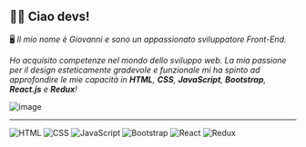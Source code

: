 <h2>🤙🏻 Ciao devs!</h2>

🖥 <i>Il mio nome è Giovanni e sono un appassionato sviluppatore Front-End. 

Ho acquisito competenze nel mondo dello sviluppo web. La mia passione per il design esteticamente gradevole e funzionale mi ha spinto ad approfondire le mie capacità in <b>HTML</b>, <b>CSS</b>, <b>JavaScript</b>, <b>Bootstrap</b>, <b>React.js</b> e <b>Redux</b>!</i>

![image](https://github.com/giovgio90/giovgio90/assets/135556508/d0947426-9f76-46f6-b932-499ec29aac84)

<hr>

![HTML](https://img.icons8.com/color/48/000000/html-5.png) ![CSS](https://img.icons8.com/color/48/000000/css3.png) ![JavaScript](https://img.icons8.com/color/48/000000/javascript.png) ![Bootstrap](https://img.icons8.com/color/48/000000/bootstrap.png) ![React](https://img.icons8.com/dusk/64/000000/react.png) ![Redux](https://img.icons8.com/color/48/000000/redux.png)
